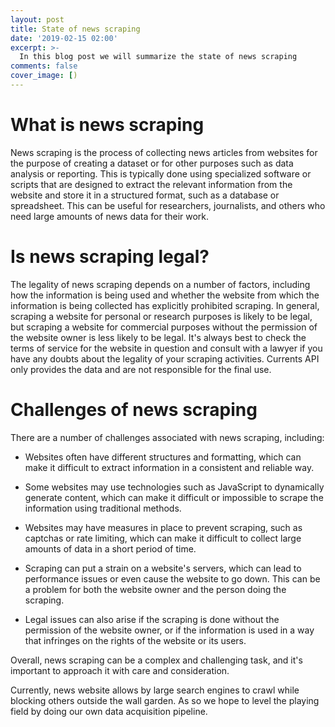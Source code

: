 ```yaml
---
layout: post
title: State of news scraping
date: '2019-02-15 02:00'
excerpt: >-
  In this blog post we will summarize the state of news scraping
comments: false
cover_image: [)
---
```


# What is news scraping

News scraping is the process of collecting news articles from websites for the purpose of creating a dataset or for other purposes such as data analysis or reporting. This is typically done using specialized software or scripts that are designed to extract the relevant information from the website and store it in a structured format, such as a database or spreadsheet. This can be useful for researchers, journalists, and others who need large amounts of news data for their work.

# Is news scraping legal?

The legality of news scraping depends on a number of factors, including how the information is being used and whether the website from which the information is being collected has explicitly prohibited scraping. In general, scraping a website for personal or research purposes is likely to be legal, but scraping a website for commercial purposes without the permission of the website owner is less likely to be legal. It's always best to check the terms of service for the website in question and consult with a lawyer if you have any doubts about the legality of your scraping activities. Currents API only provides the data and are not responsible for the final use.

# Challenges of news scraping

There are a number of challenges associated with news scraping, including:

*   Websites often have different structures and formatting, which can make it difficult to extract information in a consistent and reliable way.

*    Some websites may use technologies such as JavaScript to dynamically generate content, which can make it difficult or impossible to scrape the information using traditional methods.

*    Websites may have measures in place to prevent scraping, such as captchas or rate limiting, which can make it difficult to collect large amounts of data in a short period of time.

*    Scraping can put a strain on a website's servers, which can lead to performance issues or even cause the website to go down. This can be a problem for both the website owner and the person doing the scraping.

*    Legal issues can also arise if the scraping is done without the permission of the website owner, or if the information is used in a way that infringes on the rights of the website or its users.

Overall, news scraping can be a complex and challenging task, and it's important to approach it with care and consideration.


Currently, news website allows by large search engines to crawl while blocking others outside the wall garden. As so we hope to level the playing field by doing our own data acquisition pipeline.


